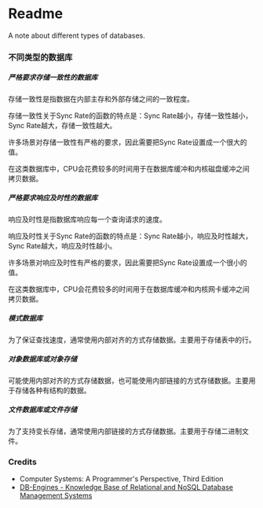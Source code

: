 # Readme
A note about different types of databases.

### 不同类型的数据库

##### 严格要求存储一致性的数据库

存储一致性是指数据在内部主存和外部存储之间的一致程度。

存储一致性关于Sync Rate的函数的特点是：Sync Rate越小，存储一致性越小，Sync Rate越大，存储一致性越大。

许多场景对存储一致性有严格的要求，因此需要把Sync Rate设置成一个很大的值。

在这类数据库中，CPU会花费较多的时间用于在数据库缓冲和内核磁盘缓冲之间拷贝数据。

##### 严格要求响应及时性的数据库

响应及时性是指数据库响应每一个查询请求的速度。

响应及时性关于Sync Rate的函数的特点是：Sync Rate越小，响应及时性越大，Sync Rate越大，响应及时性越小。

许多场景对响应及时性有严格的要求，因此需要把Sync Rate设置成一个很小的值。

在这类数据库中，CPU会花费较多的时间用于在数据库缓冲和内核网卡缓冲之间拷贝数据。

##### 模式数据库
为了保证查找速度，通常使用内部对齐的方式存储数据。主要用于存储表中的行。

##### 对象数据库或对象存储
可能使用内部对齐的方式存储数据，也可能使用内部链接的方式存储数据。主要用于存储各种有结构的数据。

##### 文件数据库或文件存储
为了支持变长存储，通常使用内部链接的方式存储数据。主要用于存储二进制文件。

### Credits
- Computer Systems: A Programmer's Perspective, Third Edition
- [DB-Engines - Knowledge Base of Relational and NoSQL Database Management Systems](https://db-engines.com/)
